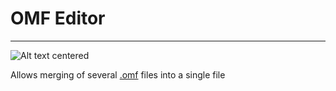 # OMF Editor

___

![Alt text centered](blender-images/panels/side-panel-omf-editor.png)

Allows merging of several [.omf](../../../../main-folders-and-files/file-formats/animations/omf.md) files into a single file
